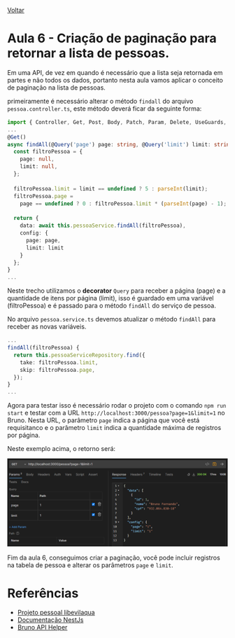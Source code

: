 [Voltar](../README.md)

# Aula 6 - Criação de paginação para retornar a lista de pessoas.

Em uma API, de vez em quando é necessário que a lista seja retornada em partes e não todos os dados, portanto nesta aula vamos aplicar o conceito de paginação na lista de pessoas.

primeiramente é necessário alterar o método `findall` do arquivo `pessoa.controller.ts`, este método deverá ficar da seguinte forma:

```typescript
import { Controller, Get, Post, Body, Patch, Param, Delete, UseGuards, Query, } from '@nestjs/common';
...
@Get()
async findAll(@Query('page') page: string, @Query('limit') limit: string) {
  const filtroPessoa = {
    page: null,
    limit: null,
  };

  filtroPessoa.limit = limit == undefined ? 5 : parseInt(limit);
  filtroPessoa.page =
    page == undefined ? 0 : filtroPessoa.limit * (parseInt(page) - 1);

  return {
    data: await this.pessoaService.findAll(filtroPessoa),
    config: {
      page: page,
      limit: limit
    }
  };
}
...
```

Neste trecho utilizamos o **decorator** `Query` para receber a página (page) e a quantidade de itens por página (limit), isso é guardado em uma variável (filtroPessoa) e é passado para o método `findAll` do serviço de pessoa.

No arquivo `pessoa.service.ts` devemos atualizar o método `findAll` para receber as novas variáveis.

```typescript
...
findAll(filtroPessoa) {
  return this.pessoaServiceRepository.find({
    take: filtroPessoa.limit,
    skip: filtroPessoa.page,
  });
}
...
```

Agora para testar isso é necessário rodar o projeto com o comando `npm run start` e testar com a URL `http://localhost:3000/pessoa?page=1&limit=1` no Bruno. Nesta URL, o parâmetro `page` indica a página que você está requisitanco e o parâmetro `limit` indica a quantidade máxima de registros por página.

Neste exemplo acima, o retorno será:

![Retorno](../images/aula-6/1_retorno_API.PNG)


Fim da aula 6, conseguimos criar a paginação, você pode incluir registros na tabela de pessoa e alterar os parâmetros `page` e `limit`.

# Referências
- [Projeto pessoal libevilaqua](https://github.com/BevilaquaBruno/libevilaqua-backend-nest)
- [Documentação NestJs](https://docs.nestjs.com/)
- [Bruno API Helper](https://www.usebruno.com/)